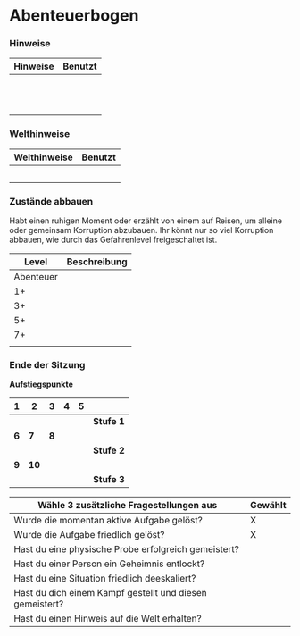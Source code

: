 # Abenteuerbogen

### Hinweise

| **Hinweise** | Benutzt |
| ------------ | ------- |
|              |         |
|              |         |
|              |         |
|              |         |
|              |         |
|              |         |
|              |         |
|              |         |
|              |         |
|              |         |
|              |         |
|              |         |

### Welthinweise

| **Welthinweise** | Benutzt |
| ---------------- | ------- |
|                  |         |
|                  |         |
|                  |         |
|                  |         |
|                  |         |

### Zustände abbauen

Habt einen ruhigen Moment oder erzählt von einem auf Reisen, um alleine oder gemeinsam Korruption abzubauen. Ihr könnt nur so viel Korruption abbauen, wie durch das Gefahrenlevel freigeschaltet ist.

| Level     | Beschreibung |
| --------- | ------------ |
| Abenteuer |              |
| 1+        |              |
| 3+        |              |
| 5+        |              |
| 7+        |              |
|           |              |

### Ende der Sitzung

**Aufstiegspunkte**

| 1     | 2      | 3     | 4    | 5    |             |
| ----- | ------ | ----- | ---- | ---- | ----------- |
|       |        |       |      |      | **Stufe 1** |
| **6** | **7**  | **8** |      |      |             |
|       |        |       |      |      | **Stufe 2** |
| **9** | **10** |       |      |      |             |
|       |        |       |      |      | **Stufe 3** |

| **Wähle 3 zusätzliche Fragestellungen aus**              | Gewählt |
| -------------------------------------------------------- | ------- |
| Wurde die momentan aktive Aufgabe gelöst?                | X       |
| Wurde die Aufgabe friedlich gelöst?                      | X       |
| Hast du eine physische Probe erfolgreich gemeistert?     |         |
| Hast du einer Person ein Geheimnis entlockt?             |         |
| Hast du eine Situation friedlich deeskaliert?            |         |
| Hast du dich einem Kampf gestellt und diesen gemeistert? |         |
| Hast du einen Hinweis auf die Welt erhalten?             |         |
